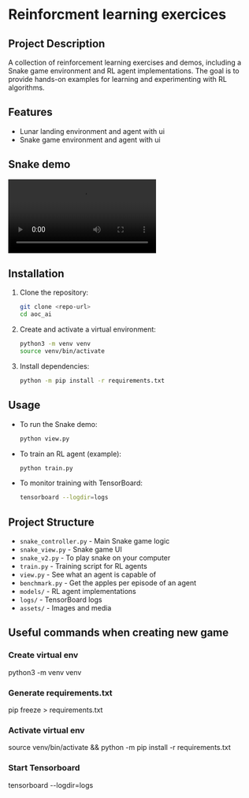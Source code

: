# Reinforcment learning exercices

## Project Description

A collection of reinforcement learning exercises and demos, including a Snake game environment and RL agent implementations. The goal is to provide hands-on examples for learning and experimenting with RL algorithms.

## Features

- Lunar landing environment and agent with ui
- Snake game environment and agent with ui

## Snake demo

![Snake Game Demo](assets/snake_demo.mov)

## Installation

1. Clone the repository:
   ```bash
   git clone <repo-url>
   cd aoc_ai
   ```
2. Create and activate a virtual environment:
   ```bash
   python3 -m venv venv
   source venv/bin/activate
   ```
3. Install dependencies:
   ```bash
   python -m pip install -r requirements.txt
   ```

## Usage

- To run the Snake demo:
  ```bash
  python view.py
  ```
- To train an RL agent (example):
  ```bash
  python train.py
  ```
- To monitor training with TensorBoard:
  ```bash
  tensorboard --logdir=logs
  ```

## Project Structure

- `snake_controller.py` - Main Snake game logic
- `snake_view.py` - Snake game UI
- `snake_v2.py` - To play snake on your computer
- `train.py` - Training script for RL agents
- `view.py` - See what an agent is capable of
- `benchmark.py` - Get the apples per episode of an agent
- `models/` - RL agent implementations
- `logs/` - TensorBoard logs
- `assets/` - Images and media

## Useful commands when creating new game

### Create virtual env

python3 -m venv venv

### Generate requirements.txt

pip freeze > requirements.txt

### Activate virtual env

source venv/bin/activate && python -m pip install -r requirements.txt

### Start Tensorboard

tensorboard --logdir=logs
